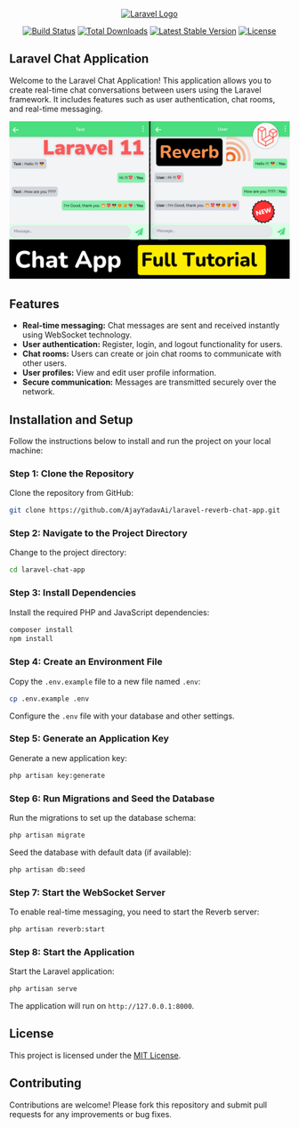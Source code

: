 <p align="center">
    <a href="https://laravel.com" target="_blank">
        <img src="https://raw.githubusercontent.com/laravel/art/master/logo-lockup/5%20SVG/2%20CMYK/1%20Full%20Color/laravel-logolockup-cmyk-red.svg" width="400" alt="Laravel Logo">
    </a>
</p>

<p align="center">
    <a href="https://github.com/laravel/framework/actions"><img src="https://github.com/laravel/framework/workflows/tests/badge.svg" alt="Build Status"></a>
    <a href="https://packagist.org/packages/laravel/framework"><img src="https://img.shields.io/packagist/dt/laravel/framework" alt="Total Downloads"></a>
    <a href="https://packagist.org/packages/laravel/framework"><img src="https://img.shields.io/packagist/v/laravel/framework" alt="Latest Stable Version"></a>
    <a href="https://packagist.org/packages/laravel/framework"><img src="https://img.shields.io/packagist/l/laravel/framework" alt="License"></a>
</p>

## Laravel Chat Application

Welcome to the Laravel Chat Application! This application allows you to create real-time chat conversations between users using the Laravel framework. It includes features such as user authentication, chat rooms, and real-time messaging.

![Chat Application Image](images.png)

## Features

- **Real-time messaging:** Chat messages are sent and received instantly using WebSocket technology.
- **User authentication:** Register, login, and logout functionality for users.
- **Chat rooms:** Users can create or join chat rooms to communicate with other users.
- **User profiles:** View and edit user profile information.
- **Secure communication:** Messages are transmitted securely over the network.

## Installation and Setup

Follow the instructions below to install and run the project on your local machine:

### Step 1: Clone the Repository

Clone the repository from GitHub:

```bash
git clone https://github.com/AjayYadavAi/laravel-reverb-chat-app.git
```

### Step 2: Navigate to the Project Directory

Change to the project directory:

```bash
cd laravel-chat-app
```

### Step 3: Install Dependencies

Install the required PHP and JavaScript dependencies:

```bash
composer install
npm install
```

### Step 4: Create an Environment File

Copy the `.env.example` file to a new file named `.env`:

```bash
cp .env.example .env
```

Configure the `.env` file with your database and other settings.

### Step 5: Generate an Application Key

Generate a new application key:

```bash
php artisan key:generate
```

### Step 6: Run Migrations and Seed the Database

Run the migrations to set up the database schema:

```bash
php artisan migrate
```

Seed the database with default data (if available):

```bash
php artisan db:seed
```

### Step 7: Start the WebSocket Server

To enable real-time messaging, you need to start the Reverb server:

```bash
php artisan reverb:start
```

### Step 8: Start the Application

Start the Laravel application:

```bash
php artisan serve
```

The application will run on `http://127.0.0.1:8000`.


## License

This project is licensed under the [MIT License](https://opensource.org/licenses/MIT).

## Contributing

Contributions are welcome! Please fork this repository and submit pull requests for any improvements or bug fixes.
